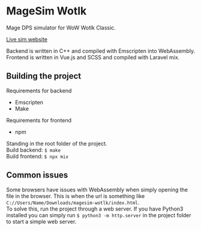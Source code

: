# MageSim Wotlk

Mage DPS simulator for WoW Wotlk Classic.

[Live sim website](https://cheesehyvel.github.io/magesim-wotlk/)

Backend is written in C++ and compiled with Emscripten into WebAssembly.\
Frontend is written in Vue.js and SCSS and compiled with Laravel mix.

## Building the project
Requirements for backend
* Emscripten
* Make

Requirements for frontend
* npm

Standing in the root folder of the project.\
Build backend: `$ make`\
Build frontend: `$ npx mix`

## Common issues
Some browsers have issues with WebAssembly when simply opening the file in the browser. This is when the url is something like `C://Users/Name/Downloads/magesim-wotlk/index.html`.\
To solve this, run the project through a web server. If you have Python3 installed you can simply run `$ python3 -m http.server` in the project folder to start a simple web server.